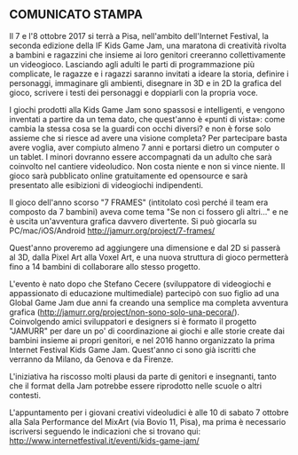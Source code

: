 ---
---

## COMUNICATO STAMPA

Il 7 e l'8 ottobre 2017 si terrà a Pisa, nell'ambito dell'Internet Festival, la seconda edizione della IF Kids Game Jam, una maratona di creatività rivolta a bambini e ragazzini che insieme ai loro genitori creeranno collettivamente un videogioco.
Lasciando agli adulti le parti di programmazione più complicate, le ragazze e i ragazzi saranno invitati a ideare la storia, definire i personaggi, immaginare gli ambienti, disegnare in 3D e in 2D la grafica del gioco, scrivere i testi dei personaggi e doppiarli con la propria voce.

I giochi prodotti alla Kids Game Jam sono spassosi e intelligenti, e vengono inventati a partire da un tema dato, che quest'anno è «punti di vista»: come cambia la stessa cosa se la guardi con occhi diversi? e non è forse solo assieme che si riesce ad avere una visione completa?
Per partecipare basta avere voglia, aver compiuto almeno 7 anni e portarsi dietro un computer o un tablet. I minori dovranno essere accompagnati da un adulto che sarà coinvolto nel cantiere videoludico.
Non costa niente e non si vince niente. Il gioco sarà pubblicato online gratuitamente ed opensource e sarà presentato alle esibizioni di videogiochi indipendenti.

Il gioco dell'anno scorso "7 FRAMES" (intitolato così perché il team era composto da 7 bambini) aveva come tema "Se non ci fossero gli altri..." e ne è uscita un'avventura grafica davvero divertente. Si può giocarla su PC/mac/iOS/Android <http://jamurr.org/project/7-frames/>

Quest'anno proveremo ad aggiungere una dimensione e dal 2D si passerà al 3D, dalla Pixel Art alla Voxel Art, e una nuova struttura di gioco permetterà fino a 14 bambini di collaborare allo stesso progetto.

L'evento è nato dopo che Stefano Cecere (sviluppatore di videogiochi e appassionato di educazione multimediale) partecipò con suo figlio ad una Global Game Jam due anni fa creando una semplice ma completa avventura grafica (<http://jamurr.org/project/non-sono-solo-una-pecora/>). Coinvolgendo amici sviluppatori e designers si è formato il progetto "JAMURR" per dare un po' di coordinazione ai giochi e alle storie create dai bambini insieme ai propri genitori, e nel 2016 hanno organizzato la prima Internet Festival Kids Game Jam.
Quest'anno ci sono già iscritti che verranno da Milano, da Genova e da Firenze.

L'iniziativa ha riscosso molti plausi da parte di genitori e insegnanti, tanto che il format della Jam potrebbe essere riprodotto nelle scuole o altri contesti.

L'appuntamento per i giovani creativi videoludici è alle 10 di sabato 7 ottobre alla Sala Performance del MixArt (via Bovio 11, Pisa), ma prima è necessario iscriversi seguendo le indicazioni che si trovano qui: <http://www.internetfestival.it/eventi/kids-game-jam/>
